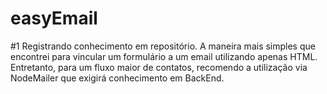 # easyEmail
#1 Registrando conhecimento em repositório.
A maneira mais simples que encontrei para vincular um formulário a um email utilizando apenas HTML. Entretanto, para um fluxo maior de contatos, recomendo a utilização via NodeMailer que exigirá conhecimento em BackEnd.
